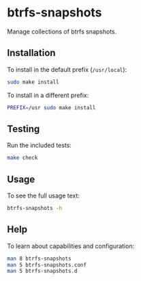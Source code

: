 # btrfs-snapshots

Manage collections of btrfs snapshots.

## Installation

To install in the default prefix (`/usr/local`):

```sh
sudo make install
```

To install in a different prefix:

```sh
PREFIX=/usr sudo make install
```

## Testing

Run the included tests:

```sh
make check
```

## Usage

To see the full usage text:

```sh
btrfs-snapshots -h
```

## Help

To learn about capabilities and configuration:

```sh
man 8 btrfs-snapshots
man 5 btrfs-snapshots.conf
man 5 btrfs-snapshots.d
```
